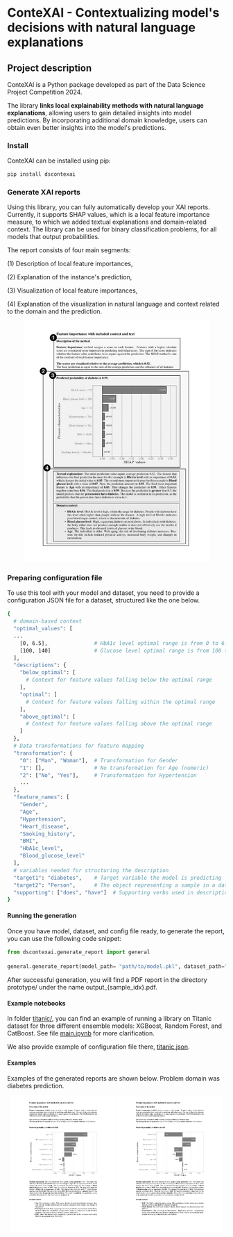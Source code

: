 # ConteXAI - Contextualizing model's decisions with natural language explanations

## Project description
ConteXAI is a Python package developed as part of the Data Science Project Competition 2024. 

The library **links local explainability methods with natural language explanations**, allowing users to gain detailed insights into model predictions.
By incorporating additional domain knowledge, users can obtain even better insights into the model's predictions.

### Install

ConteXAI can be installed using pip:
```bash
pip install dscontexai
```

### Generate XAI reports

Using this library, you can fully automatically develop your XAI reports. Currently, it supports SHAP values, which is a local feature importance measure, to which we added textual explanations and domain-related context.
The library can be used for binary classification problems, for all models that output probabilities.

The report consists of four main segments: 

  (1) Description of local feature importances, 

  (2) Explanation of the instance's prediction, 

  (3) Visualization of local feature importances, 
  
  (4) Explanation of the visualization in natural language and context related to the domain and the prediction. 

<p align="center">
  <img src="https://github.com/jovanavidenovic/ConteXAI/blob/main/other/XAI_design_page-0001.jpg" alt="Report structure" width="85%">
</p>



### Preparing configuration file
To use this tool with your model and dataset, you need to provide a configuration JSON file for a dataset, structured like the one below.

```bash
{
  # domain-based context
  "optimal_values": [
  ...
    [0, 6.5],               # HbA1c level optimal range is from 0 to 6.5
    [100, 140]              # Glucose level optimal range is from 100 to 140 
  ],
  "descriptions": {
    "below_optimal": [
      # Context for feature values falling below the optimal range
    ],
    "optimal": [
      # Context for feature values falling within the optimal range
    ],
    "above_optimal": [
      # Context for feature values falling above the optimal range
    ]
  },
  # Data transformations for feature mapping
  "transformation": {
    "0": ["Man", "Woman"],  # Transformation for Gender
    "1": [],                # No transformation for Age (numeric)
    "2": ["No", "Yes"],     # Transformation for Hypertension
    ...
  },
  "feature_names": [
    "Gender",
    "Age",
    "Hypertension",
    "Heart_disease",
    "Smoking_history",
    "BMI",
    "HbA1c_level",
    "Blood_glucose_level"
  ],
  # variables needed for structuring the description
  "target1": "diabetes",    # Target variable the model is predicting
  "target2": "Person",      # The object representing a sample in a data
  "supporting": ["does", "have"]  # Supporting verbs used in descriptions
}
```

#### Running the generation
Once you have model, dataset, and config file ready, to generate the report, you can use the following code snippet:
  
  ```python
  from dscontexai.generate_report import general

  general.generate_report(model_path= "path/to/model.pkl", dataset_path="path/to/data.csv", config="path/to/config.json", idx=sample_idx)
  ```

After successful generation, you will find a PDF report in the directory prototype/ under the name output_{sample_idx}.pdf.

#### Example notebooks

In folder [titanic/](./titanic), you can find an example of running a library on Titanic dataset for three different ensemble models: XGBoost, Random Forest, and CatBoost. See file [main.ipynb](./titanic/main.ipynb) for more clarification.

We also provide example of configuration file there, [titanic.json](/titanic/configurations/titanic.json).
 
#### Examples
Examples of the generated reports are shown below. Problem domain was diabetes prediction.

<p align="center">
  <img src="https://github.com/jovanavidenovic/ConteXAI/blob/main/other/output_10_page-0001.jpg" alt="Example of a report" width="48%">
  <img src="https://github.com/jovanavidenovic/ConteXAI/blob/main/other/output_4130_page-0001.jpg" alt="Example of a report" width="48%">
</p>



